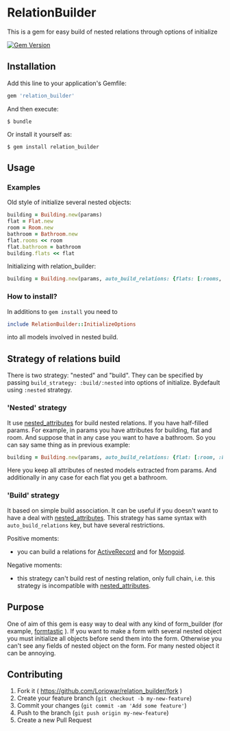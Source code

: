 # RelationBuilder

This is a gem for easy build of nested relations through options of initialize

[![Gem Version](https://badge.fury.io/rb/relation_builder.png)](http://badge.fury.io/rb/relation_builder)

## Installation

Add this line to your application's Gemfile:

```ruby
gem 'relation_builder'
```

And then execute:

    $ bundle

Or install it yourself as:

    $ gem install relation_builder

## Usage

### Examples

Old style of initialize several nested objects:

```ruby
building = Building.new(params)
flat = Flat.new
room = Room.new
bathroom = Bathroom.new
flat.rooms << room
flat.bathroom = bathroom
building.flats << flat
```

Initializing with relation_builder:

```ruby
building = Building.new(params, auto_build_relations: {flats: [:rooms, :bathroom]})
```

### How to install?

In additions to `gem install` you need to

```ruby
include RelationBuilder::InitializeOptions
```

into all models involved in nested build.

## Strategy of relations build

There is two strategy: "nested" and "build". They can be specified by passing
`build_strategy: :build/:nested` into options of initialize.
Bydefault using `:nested` strategy.

### 'Nested' strategy

It use [nested_attributes](http://api.rubyonrails.org/classes/ActiveRecord/NestedAttributes/ClassMethods.html)
for build nested relations. If you have half-filled params. For example, in params you have attributes for building,
flat and room. And suppose that in any case you want to have a bathroom. So you can say same thing as in previous
 example:

```ruby
building = Building.new(params, auto_build_relations: {flat: [:room, :bathroom]})
```

Here you keep all attributes of nested models extracted from params.
And additionally in any case for each flat you get a bathroom.

### 'Build' strategy

It based on simple build association. It can be useful if you doesn't want to have a deal with
[nested_attributes](http://api.rubyonrails.org/classes/ActiveRecord/NestedAttributes/ClassMethods.html).
This strategy has same syntax with `auto_build_relations` key, but have several restrictions.

Positive moments:

* you can build a relations for [ActiveRecord](http://www.rubydoc.info/gems/activerecord/) and
for [Mongoid](https://github.com/mongoid/mongoid).

Negative moments:

* this strategy can't build rest of nesting relation, only full chain, i.e. this strategy is incompatible with
[nested_attributes](http://api.rubyonrails.org/classes/ActiveRecord/NestedAttributes/ClassMethods.html).

## Purpose

One of aim of this gem is easy way to deal with any kind of form_builder (for example, [formtastic](https://github.com/justinfrench/formtastic) ).
If you want to make a form with several nested object you must initialize all objects before send them
into the form. Otherwise you can't see any fields of nested object on the form. For many nested object it can be
annoying.

## Contributing

1. Fork it ( https://github.com/Loriowar/relation_builder/fork )
2. Create your feature branch (`git checkout -b my-new-feature`)
3. Commit your changes (`git commit -am 'Add some feature'`)
4. Push to the branch (`git push origin my-new-feature`)
5. Create a new Pull Request
